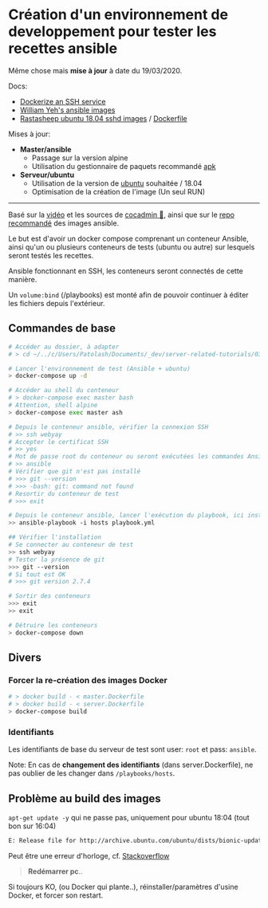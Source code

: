 # Création d'un environnement de developpement pour tester les recettes ansible

Même chose mais **mise à jour** à date du 19/03/2020.

Docs:

- [Dockerize an SSH service](https://docs.docker.com/engine/examples/running_ssh_service/)
- [William Yeh's ansible images](https://hub.docker.com/r/williamyeh/ansible/)
- [Rastasheep ubuntu 18.04 sshd images](https://hub.docker.com/r/rastasheep/ubuntu-sshd) / [Dockerfile](https://github.com/rastasheep/ubuntu-sshd/blob/master/18.04/Dockerfile)

Mises à jour:

- **Master/ansible**
  - Passage sur la version alpine
  - Utilisation du gestionnaire de paquets recommandé [apk](https://wiki.alpinelinux.org/wiki/Alpine_Linux_package_management)
- **Serveur/ubuntu**
  - Utilisation de la version de [ubuntu](https://hub.docker.com/_/ubuntu) souhaitée / 18.04
  - Optimisation de la création de l'image (Un seul RUN)

---

Basé sur la [vidéo](https://www.youtube.com/watch?v=yqLPUOsy-8M) et les sources de [cocadmin 🥤](https://gist.github.com/ttwthomas/017891e536f745dcbcc5d0bc160a2643), ainsi que sur le [repo recommandé](https://hub.docker.com/r/williamyeh/ansible/) des images ansible.

Le but est d'avoir un docker compose comprenant un conteneur Ansible, ainsi qu'un ou plusieurs conteneurs de tests (ubuntu ou autre) sur lesquels seront testés les recettes.

Ansible fonctionnant en SSH, les conteneurs seront connectés de cette manière.

Un `volume:bind` (/playbooks) est monté afin de pouvoir continuer à éditer les fichiers depuis l'extérieur.

## Commandes de base

```bash
# Accéder au dossier, à adapter
# > cd ~/../c/Users/Patolash/Documents/_dev/server-related-tutorials/03-dev-env-composed-ansible-test/02-example-updated

# Lancer l'environnement de test (Ansible + ubuntu)
> docker-compose up -d

# Accéder au shell du conteneur
# > docker-compose exec master bash
# Attention, shell alpine
> docker-compose exec master ash

# Depuis le conteneur ansible, vérifier la connexion SSH
# >> ssh webyay
# Accepter le certificat SSH
# >> yes
# Mot de passe root du conteneur ou seront exécutées les commandes Ansible, cf. server.Dockerfile
# >> ansible
# Vérifier que git n'est pas installé
# >>> git --version
# >>> -bash: git: command not found
# Resortir du conteneur de test
# >>> exit

# Depuis le conteneur ansible, lancer l'exécution du playbook, ici installation de git
>> ansible-playbook -i hosts playbook.yml

## Vérifier l'installation
# Se connecter au conteneur de test
>> ssh webyay
# Tester la présence de git
>>> git --version
# Si tout est OK
# >>> git version 2.7.4

# Sortir des conteneurs
>>> exit
>> exit

# Détruire les conteneurs
> docker-compose down
```

## Divers

### Forcer la re-création des images Docker

```bash
# > docker build - < master.Dockerfile
# > docker build - < server.Dockerfile
> docker-compose build
```

### Identifiants

Les identifiants de base du serveur de test sont user: `root` et pass: `ansible`.

Note: En cas de **changement des identifiants** (dans server.Dockerfile), ne pas oublier de les changer dans `/playbooks/hosts`.

## Problème au build des images

`apt-get update -y` qui ne passe pas, uniquement pour ubuntu 18:04 (tout bon sur 16:04)

```bash
E: Release file for http://archive.ubuntu.com/ubuntu/dists/bionic-updates/InRelease is not valid yet (invalid for another 9h 34min 24s). Updates for this repository will not be applied.
```

Peut être une erreur d'horloge, cf. [Stackoverflow](https://askubuntu.com/questions/1059217/getting-release-is-not-valid-yet-while-updating-ubuntu-docker-container)

> **Redémarrer pc**..

Si toujours KO, (ou Docker qui plante..), réinstaller/paramètres d'usine Docker, et forcer son restart.

